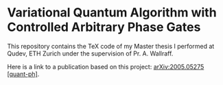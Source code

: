 # Variational Quantum Algorithm with Controlled Arbitrary Phase Gates
This repository contains the TeX code of my Master thesis I performed at Qudev, ETH Zurich under the supervision of Pr. A. Wallraff. 

Here is a link to a publication based on this project: [arXiv:2005.05275 [quant-ph]](https://bit.ly/3fJ88RF).

